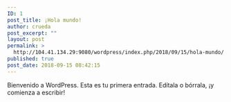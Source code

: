 ```yaml
---
ID: 1
post_title: ¡Hola mundo!
author: crueda
post_excerpt: ""
layout: post
permalink: >
  http://104.41.134.29:9080/wordpress/index.php/2018/09/15/hola-mundo/
published: true
post_date: 2018-09-15 08:42:15
---
```

Bienvenido a WordPress. Esta es tu primera entrada. Edítala o bórrala, ¡y comienza a escribir!
